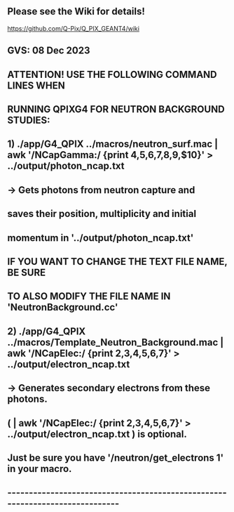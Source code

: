 ## Please see the Wiki for details!
https://github.com/Q-Pix/Q_PIX_GEANT4/wiki

##  GVS: 08 Dec 2023
##       ATTENTION! USE THE FOLLOWING COMMAND LINES WHEN 
##       RUNNING QPIXG4 FOR NEUTRON BACKGROUND STUDIES:
##       1) ./app/G4_QPIX ../macros/neutron_surf.mac | awk '/NCapGamma:/ {print $4,$5,$6,$7,$8,$9,$10}' > ../output/photon_ncap.txt 
##       -> Gets photons from neutron capture and 
##          saves their position, multiplicity and initial 
##          momentum in '../output/photon_ncap.txt'
##          IF YOU WANT TO CHANGE THE TEXT FILE NAME, BE SURE 
##          TO ALSO MODIFY THE FILE NAME IN 'NeutronBackground.cc'
##       2) ./app/G4_QPIX ../macros/Template_Neutron_Background.mac | awk '/NCapElec:/ {print $2,$3,$4,$5,$6,$7}' > ../output/electron_ncap.txt
##       -> Generates secondary electrons from these photons.
##          ( | awk '/NCapElec:/ {print $2,$3,$4,$5,$6,$7}' > ../output/electron_ncap.txt ) is optional.
##          Just be sure you have '/neutron/get_electrons 1' in your macro.
## -----------------------------------------------------------------------------
